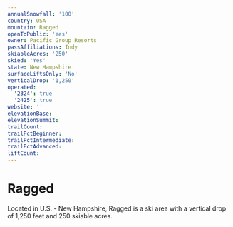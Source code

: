 ```yaml
---
annualSnowfall: '100'
country: USA
mountain: Ragged
openToPublic: 'Yes'
owner: Pacific Group Resorts
passAffiliations: Indy
skiableAcres: '250'
skied: 'Yes'
state: New Hampshire
surfaceLiftsOnly: 'No'
verticalDrop: '1,250'
operated:
  '2324': true
  '2425': true
website: ''
elevationBase:
elevationSummit:
trailCount:
trailPctBeginner:
trailPctIntermediate:
trailPctAdvanced:
liftCount:
---
```



# Ragged

Located in U.S. - New Hampshire, Ragged is a ski area with a vertical drop of 1,250 feet and 250 skiable acres.
